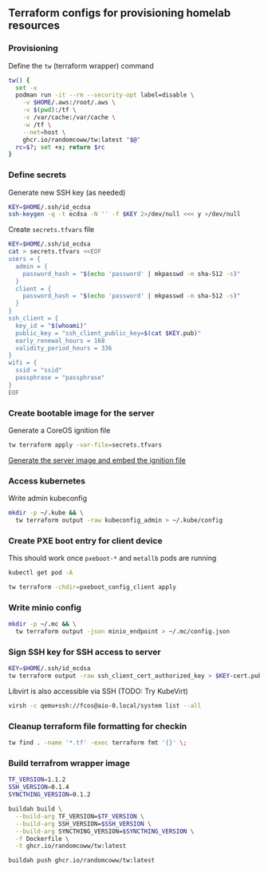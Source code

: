 ## Terraform configs for provisioning homelab resources

### Provisioning

Define the `tw` (terraform wrapper) command

```bash
tw() {
  set -x
  podman run -it --rm --security-opt label=disable \
    -v $HOME/.aws:/root/.aws \
    -v $(pwd):/tf \
    -v /var/cache:/var/cache \
    -w /tf \
    --net=host \
    ghcr.io/randomcoww/tw:latest "$@"
  rc=$?; set +x; return $rc
}
```

### Define secrets

Generate new SSH key (as needed)

```bash
KEY=$HOME/.ssh/id_ecdsa
ssh-keygen -q -t ecdsa -N '' -f $KEY 2>/dev/null <<< y >/dev/null
```

Create `secrets.tfvars` file

```bash
KEY=$HOME/.ssh/id_ecdsa
cat > secrets.tfvars <<EOF
users = {
  admin = {
    password_hash = "$(echo 'password' | mkpasswd -m sha-512 -s)"
  }
  client = {
    password_hash = "$(echo 'password' | mkpasswd -m sha-512 -s)"
  }
}
ssh_client = {
  key_id = "$(whoami)"
  public_key = "ssh_client_public_key=$(cat $KEY.pub)"
  early_renewal_hours = 168
  validity_period_hours = 336
}
wifi = {
  ssid = "ssid"
  passphrase = "passphrase"
}
EOF
```

### Create bootable image for the server

Generate a CoreOS ignition file

```bash
tw terraform apply -var-file=secrets.tfvars
```

[Generate the server image and embed the ignition file](https://github.com/randomcoww/fedora-coreos-config-custom)

### Access kubernetes

Write admin kubeconfig

```bash
mkdir -p ~/.kube && \
  tw terraform output -raw kubeconfig_admin > ~/.kube/config
```

### Create PXE boot entry for client device

This should work once `pxeboot-*` and `metallb` pods are running

```bash
kubectl get pod -A
```

```bash
tw terraform -chdir=pxeboot_config_client apply
```

### Write minio config

```bash
mkdir -p ~/.mc && \
  tw terraform output -json minio_endpoint > ~/.mc/config.json
```

### Sign SSH key for SSH access to server

```bash
KEY=$HOME/.ssh/id_ecdsa
tw terraform output -raw ssh_client_cert_authorized_key > $KEY-cert.pub
```

Libvirt is also accessible via SSH (TODO: Try KubeVirt)

```bash
virsh -c qemu+ssh://fcos@aio-0.local/system list --all
```

### Cleanup terraform file formatting for checkin

```bash
tw find . -name '*.tf' -exec terraform fmt '{}' \;
```

### Build terrafrom wrapper image

```bash
TF_VERSION=1.1.2
SSH_VERSION=0.1.4
SYNCTHING_VERSION=0.1.2

buildah build \
  --build-arg TF_VERSION=$TF_VERSION \
  --build-arg SSH_VERSION=$SSH_VERSION \
  --build-arg SYNCTHING_VERSION=$SYNCTHING_VERSION \
  -f Dockerfile \
  -t ghcr.io/randomcoww/tw:latest
```

```bash
buildah push ghcr.io/randomcoww/tw:latest
```